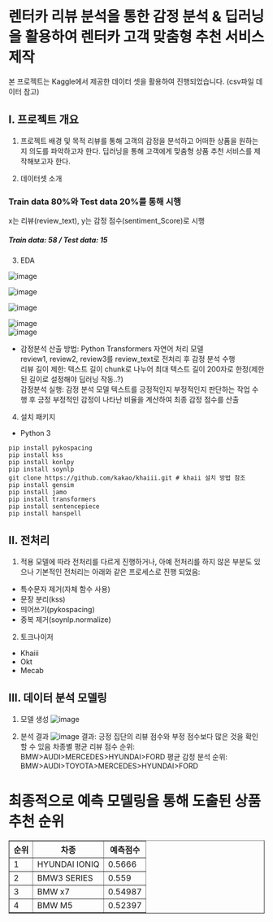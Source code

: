 렌터카 리뷰 분석을 통한 감정 분석 & 
딥러닝을 활용하여 렌터카 고객 맞춤형 추천 서비스 제작
========================================
본 프로젝트는 Kaggle에서 제공한 데이터 셋을 활용하여 진행되었습니다. (csv파일 데이터 참고)


I. 프로젝트 개요
----------------
1. 프로젝트 배경 및 목적
리뷰를 통해 고객의 감정을 분석하고 어떠한 상품을 원하는지 의도를 파악하고자 한다. 
딥러닝을 통해 고객에게 맞춤형 상품 추천 서비스를 제작해보고자 한다. 
  
2. 데이터셋 소개
 ### Train data 80%와 Test data 20%를 통해 시행 
  x는 리뷰(review_text), y는 감정 점수(sentiment_Score)로 시행
  ##### Train data: 58 / Test data: 15
  
3. EDA

![image](https://github.com/user-attachments/assets/88f7ec43-5885-43f6-abab-11cda475e6a2)


![image](https://github.com/user-attachments/assets/5f46431d-f26e-4322-ba86-b1cc6cf62667)


![image](https://github.com/user-attachments/assets/233ecf7d-ed50-45d3-bf1e-ae3e0aa3c2aa)


![image](https://github.com/user-attachments/assets/3b869321-1292-4bce-9f86-6afdd318c086)<br>
![image](https://github.com/user-attachments/assets/dd4fb044-1dc1-4a19-8993-6e8d78bae9e0)

* 감정분석
산출 방법: Python Transformers 자연어 처리 모델<br>
review1, review2, review3를 review_text로 전처리 후 감정 분석 수행<br>
리뷰 길이 제한: 텍스트 길이 chunk로 나누어 최대 텍스트 길이 200자로 한정(제한된 길이로 설정해야 딥러닝 작동..?)<br>
감정분석 실행: 감정 분석 모델 텍스트를 긍정적인지 부정적인지 판단하는 작업 수행 후 긍정 부정적인 감정이 나타난 비율을 계산하여 최종 감정 점수를 산출

4. 설치 패키지 
- Python 3 
```
pip install pykospacing
pip install kss
pip install konlpy
pip install soynlp
git clone https://github.com/kakao/khaiii.git # khaii 설치 방법 참조
pip install gensim
pip install jamo
pip install transformers
pip install sentencepiece
pip install hanspell
```

II. 전처리
-----------
1. 적용 모델에 따라 전처리를 다르게 진행하거나, 아예 전처리를 하지 않은 부분도 있으나 기본적인 전처리는 아래와 같은 프로세스로 진행 되었음:
- 특수문자 제거(자체 함수 사용)
- 문장 분리(kss)
- 띄어쓰기(pykospacing)
- 중복 제거(soynlp.normalize)

2. 토크나이저
- Khaiii
- Okt
- Mecab

III. 데이터 분석 모델링
----------------
1. 모델 생성
![image](https://github.com/user-attachments/assets/7a239a18-efeb-4a6e-8a80-2740b544b213)

2. 분석 결과
![image](https://github.com/user-attachments/assets/8d503597-be8d-4214-9538-637fcd9baa93)
결과: 긍정 집단의 리뷰 점수와 부정 점수보다 많은 것을 확인할 수 있음
차종별 평균 리뷰 점수 순위: BMW>AUDI>MERCEDES>HYUNDAI>FORD
평균 감정 분석 순위: BMW>AUDI>TOYOTA>MERCEDES>HYUNDAI>FORD

<!DOCTYPE html>
<html lang="ko">
<head>
   <h1>최종적으로 예측 모델링을 통해 도출된 상품 추천 순위 </h1>
</head>
<body>
    <table border="1">
        <tr>
            <th>순위</th>
            <th>차종</th>
            <th>예측점수</th>
        </tr>
        <tr>
            <td>1</td>
            <td>HYUNDAI IONIQ</td>
            <td>0.5666</td>
        </tr>
        <tr>
            <td>2</td>
            <td>BMW3 SERIES</td>
            <td>0.559</td>
        </tr>
        <tr>
            <td>3</td>
            <td>BMW x7</td>
            <td>0.54987</td>
        </tr>
        <tr>
            <td>4</td>
            <td>BMW M5</td>
            <td>0.52397</td>
        </tr>
    </table>
</body>
</html>

